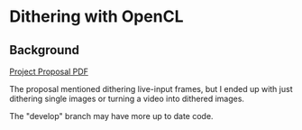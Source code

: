 # Dithering with OpenCL

## Background

[Project Proposal PDF](https://seodisparate.com/static/uploads/EN605.617.81.FA21_ProjectProposal.pdf)

The proposal mentioned dithering live-input frames, but I ended up with just
dithering single images or turning a video into dithered images.

The "develop" branch may have more up to date code.
